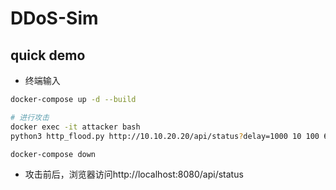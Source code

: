 # DDoS-Sim

## quick demo
- 终端输入
```bash
docker-compose up -d --build

# 进行攻击
docker exec -it attacker bash
python3 http_flood.py http://10.10.20.20/api/status?delay=1000 10 100 60

docker-compose down
```
- 攻击前后，浏览器访问http://localhost:8080/api/status